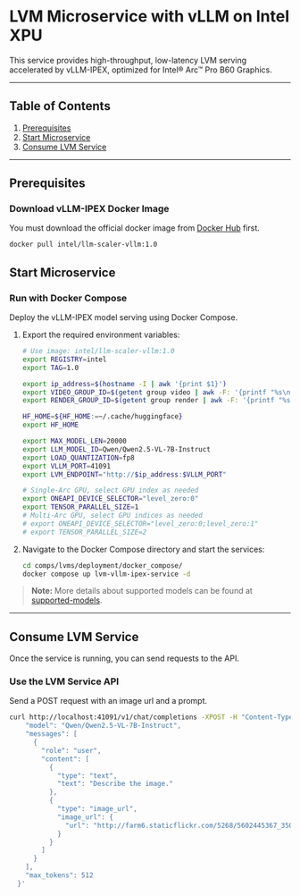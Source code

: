 # LVM Microservice with vLLM on Intel XPU

This service provides high-throughput, low-latency LVM serving accelerated by vLLM-IPEX, optimized for Intel® Arc™ Pro B60 Graphics.

---

## Table of Contents

1. [Prerequisites](#prerequisites)
2. [Start Microservice](#start-microservice)
3. [Consume LVM Service](#consume-lvm-service)

---

## Prerequisites

### Download vLLM-IPEX Docker Image

You must download the official docker image from [Docker Hub](https://hub.docker.com/r/intel/llm-scaler-vllm) first.

```bash
docker pull intel/llm-scaler-vllm:1.0
```

## Start Microservice

### Run with Docker Compose

Deploy the vLLM-IPEX model serving using Docker Compose.

1.  Export the required environment variables:

    ```bash
    # Use image: intel/llm-scaler-vllm:1.0
    export REGISTRY=intel
    export TAG=1.0

    export ip_address=$(hostname -I | awk '{print $1}')
    export VIDEO_GROUP_ID=$(getent group video | awk -F: '{printf "%s\n", $3}')
    export RENDER_GROUP_ID=$(getent group render | awk -F: '{printf "%s\n", $3}')

    HF_HOME=${HF_HOME:=~/.cache/huggingface}
    export HF_HOME

    export MAX_MODEL_LEN=20000
    export LLM_MODEL_ID=Qwen/Qwen2.5-VL-7B-Instruct
    export LOAD_QUANTIZATION=fp8
    export VLLM_PORT=41091
    export LVM_ENDPOINT="http://$ip_address:$VLLM_PORT"

    # Single-Arc GPU, select GPU index as needed
    export ONEAPI_DEVICE_SELECTOR="level_zero:0"
    export TENSOR_PARALLEL_SIZE=1
    # Multi-Arc GPU, select GPU indices as needed
    # export ONEAPI_DEVICE_SELECTOR="level_zero:0;level_zero:1"
    # export TENSOR_PARALLEL_SIZE=2
    ```

2.  Navigate to the Docker Compose directory and start the services:
    ```bash
    cd comps/lvms/deployment/docker_compose/
    docker compose up lvm-vllm-ipex-service -d
    ```

> **Note:** More details about supported models can be found at [supported-models](https://github.com/intel/llm-scaler/tree/main/vllm#3-supported-models).

---

## Consume LVM Service

Once the service is running, you can send requests to the API.

### Use the LVM Service API

Send a POST request with an image url and a prompt.

```bash
curl http://localhost:41091/v1/chat/completions -XPOST -H "Content-Type: application/json" -d '{
    "model": "Qwen/Qwen2.5-VL-7B-Instruct",
    "messages": [
      {
        "role": "user",
        "content": [
          {
            "type": "text",
            "text": "Describe the image."
          },
          {
            "type": "image_url",
            "image_url": {
              "url": "http://farm6.staticflickr.com/5268/5602445367_3504763978_z.jpg"
            }
          }
        ]
      }
    ],
    "max_tokens": 512
  }'
```

